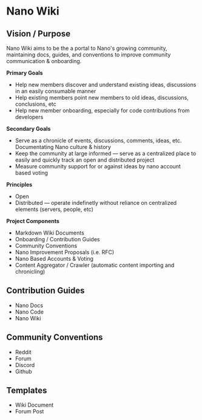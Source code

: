 # Nano Wiki

## Vision / Purpose

Nano Wiki aims to be the a portal to Nano's growing community, maintaining docs, guides, and conventions to improve community communication & onboarding.

**Primary Goals**

- Help new members discover and understand existing ideas, discussions in an easily consumable manner
- Help existing members point new members to old ideas, discussions, conclusions, etc
- Help new member onboarding, especially for code contributions from developers

**Secondary Goals**

- Serve as a chronicle of events, discussions, comments, ideas, etc. Documentating Nano culture & history
- Keep the community at large informed — serve as a centralized place to easily and quickly track an open and distributed project
- Measure community support for or against ideas by nano account based voting

**Principles**

- Open
- Distributed — operate indefinetly without reliance on centralized elements (servers, people, etc)

**Project Components**

- Markdown Wiki Documents
- Onboarding / Contribution Guides
- Community Conventions
- Nano Improvement Proposals (i.e. RFC)
- Nano Based Accounts & Voting
- Content Aggregator / Crawler (automatic content importing and chronicling)

## Contribution Guides

- Nano Docs
- Nano Code
- Nano Wiki

## Community Conventions

- Reddit
- Forum
- Discord
- Github

## Templates

- Wiki Document
- Forum Post
